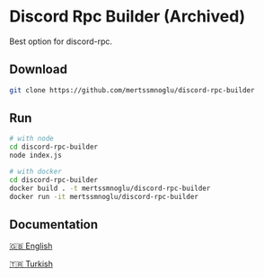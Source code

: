 # Discord Rpc Builder (Archived)

Best option for discord-rpc.

## Download

```bash
git clone https://github.com/mertssmnoglu/discord-rpc-builder
```
## Run
```bash
# with node
cd discord-rpc-builder
node index.js

# with docker
cd discord-rpc-builder
docker build . -t mertssmnoglu/discord-rpc-builder
docker run -it mertssmnoglu/discord-rpc-builder
```

## Documentation

[🇬🇧 English](https://github.com/mertssmnoglu/discord-rpc-builder/tree/master/docs/english.md)

[🇹🇷 Turkish](https://github.com/mertssmnoglu/discord-rpc-builder/tree/master/docs/türkçe.md)